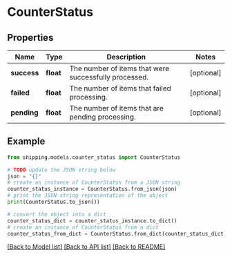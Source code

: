 # CounterStatus


## Properties

Name | Type | Description | Notes
------------ | ------------- | ------------- | -------------
**success** | **float** | The number of items that were successfully processed. | [optional] 
**failed** | **float** | The number of items that failed processing. | [optional] 
**pending** | **float** | The number of items that are pending processing. | [optional] 

## Example

```python
from shipping.models.counter_status import CounterStatus

# TODO update the JSON string below
json = "{}"
# create an instance of CounterStatus from a JSON string
counter_status_instance = CounterStatus.from_json(json)
# print the JSON string representation of the object
print(CounterStatus.to_json())

# convert the object into a dict
counter_status_dict = counter_status_instance.to_dict()
# create an instance of CounterStatus from a dict
counter_status_from_dict = CounterStatus.from_dict(counter_status_dict)
```
[[Back to Model list]](../README.md#documentation-for-models) [[Back to API list]](../README.md#documentation-for-api-endpoints) [[Back to README]](../README.md)


